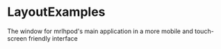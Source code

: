 # LayoutExamples
The window for mrlhpod's main application in a more mobile and touch-screen friendly interface
